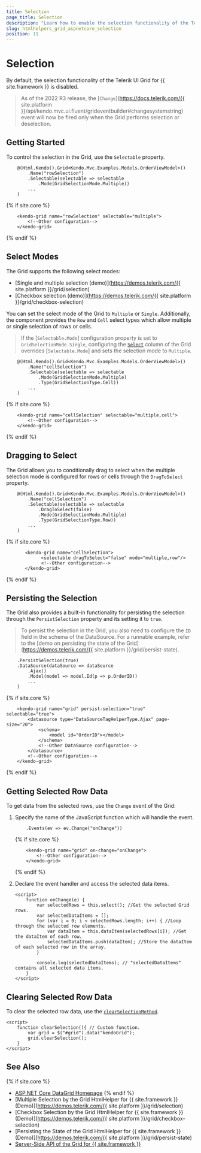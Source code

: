 ```yaml
---
title: Selection
page_title: Selection
description: "Learn how to enable the selection functionality of the Telerik UI Grid for {{ site.framework }}."
slug: htmlhelpers_grid_aspnetcore_selection
position: 11
---
```


# Selection

By default, the selection functionality of the Telerik UI Grid for {{ site.framework }} is disabled.

> As of the 2022 R3 release, the [`Change`](https://docs.telerik.com/{{ site.platform }}/api/kendo.mvc.ui.fluent/grideventbuilder#changesystemstring) event will now be fired only when the Grid performs selection or deselection.

## Getting Started

To control the selection in the Grid, use the `Selectable` property.

```HtmlHelper
    @(Html.Kendo().Grid<Kendo.Mvc.Examples.Models.OrderViewModel>()
        .Name("rowSelection")
        .Selectable(selectable => selectable
            .Mode(GridSelectionMode.Multiple))
		...
    )
```
{% if site.core %}
```TagHelper
    <kendo-grid name="rowSelection" selectable="multiple">
        <!--Other configuration-->
    </kendo-grid>
```
{% endif %}

## Select Modes

The Grid supports the following select modes:
* [Single and multiple selection (demo)](https://demos.telerik.com/{{ site.platform }}/grid/selection)
* [Checkbox selection (demo)](https://demos.telerik.com/{{ site.platform }}/grid/checkbox-selection)

You can set the select mode of the Grid to `Multiple` or `Single`. Additionally, the component provides the `Row` and `Cell` select types which allow multiple or single selection of rows or cells.

> If the [`Selectable.Mode`] configuration property is set to `GridSelectionMode.Single`, configuring the [`Select`](/api/kendo.mvc.ui.fluent/gridcolumnfactory#select) column of the Grid overrides [`Selectable.Mode`] and sets the selection mode to `Multiple`.

```HtmlHelper
    @(Html.Kendo().Grid<Kendo.Mvc.Examples.Models.OrderViewModel>()
        .Name("cellSelection")
        .Selectable(selectable => selectable
            .Mode(GridSelectionMode.Multiple)
            .Type(GridSelectionType.Cell))
        ...
    )
```
{% if site.core %}
```TagHelper
    <kendo-grid name="cellSelection" selectable="multiple,cell">
        <!--Other configuration-->
    </kendo-grid>
```
{% endif %}

## Dragging to Select

The Grid allows you to conditionally drag to select when the multiple selection mode is configured for rows or cells through the `DragToSelect` property.

```HtmlHelper
    @(Html.Kendo().Grid<Kendo.Mvc.Examples.Models.OrderViewModel>()
        .Name("cellSelection")
        .Selectable(selectable => selectable
            .DragToSelect(false)
            .Mode(GridSelectionMode.Multiple)
            .Type(GridSelectionType.Row))
        ...
    )
```
{% if site.core %}
```TagHelper
       <kendo-grid name="cellSelection">
             <selectable dragToSelect="false" mode="multiple,row"/>
             <!--Other configuration-->
       </kendo-grid>
```
{% endif %}

## Persisting the Selection

The Grid also provides a built-in functionality for persisting the selection through the `PersistSelection` property and its setting it to `true`.

> To persist the selection in the Grid, you also need to configure the `ID` field in the schema of the DataSource. For a runnable example, refer to the [demo on persisting the state of the Grid](https://demos.telerik.com/{{ site.platform }}/grid/persist-state).

```HtmlHelper
    .PersistSelection(true)
    .DataSource(dataSource => dataSource
        .Ajax()
        .Model(model => model.Id(p => p.OrderID))
        ...
    )
```
{% if site.core %}
```TagHelper
    <kendo-grid name="grid" persist-selection="true" selectable="true">
        <datasource type="DataSourceTagHelperType.Ajax" page-size="20">
            <schema>
                <model id="OrderID"></model>
            </schema>
            <!--Other DataSource configuration-->
        </datasource>
        <!--Other configuration-->
    </kendo-grid>
```
{% endif %}

## Getting Selected Row Data

To get data from the selected rows, use the `Change` event of the Grid:

1. Specify the name of the JavaScript function which will handle the event.

    ```HtmlHelper
        .Events(ev => ev.Change("onChange"))
    ```
    {% if site.core %}
    ```TagHelper
        <kendo-grid name="grid" on-change="onChange">
            <!--Other configuration-->
        </kendo-grid>
    ```
    {% endif %}


1. Declare the event handler and access the selected data items.

    ````JS
    <script>
        function onChange(e) {
            var selectedRows = this.select(); //Get the selected Grid rows.
            var selectedDataItems = [];
            for (var i = 0; i < selectedRows.length; i++) { //Loop through the selected row elements.
                var dataItem = this.dataItem(selectedRows[i]); //Get the dataItem of each row.
                selectedDataItems.push(dataItem); //Store the dataItem of each selected row in the array.
            }

            console.log(selectedDataItems); // "selectedDataItems" contains all selected data items.
        }
    </script>
    ````

## Clearing Selected Row Data

To clear the selected row data, use the [`clearSelectionMethod`](https://docs.telerik.com/kendo-ui/api/javascript/ui/grid/methods/clearselection).

```JS
<script>
    function clearSelection(){ // Custom function.
        var grid = $("#grid").data("kendoGrid");
        grid.clearSelection();
    }
</script>
```

## See Also

{% if site.core %}
* [ASP.NET Core DataGrid Homepage](https://www.telerik.com/aspnet-core-ui/grid)
{% endif %}
* [Multiple Selection by the Grid HtmlHelper for {{ site.framework }} (Demo)](https://demos.telerik.com/{{ site.platform }}/grid/selection)
* [Checkbox Selection by the Grid HtmlHelper for {{ site.framework }} (Demo)](https://demos.telerik.com/{{ site.platform }}/grid/checkbox-selection)
* [Persisting the State of the Grid HtmlHelper for {{ site.framework }} (Demo)](https://demos.telerik.com/{{ site.platform }}/grid/persist-state)
* [Server-Side API of the Grid for {{ site.framework }}](/api/grid)
